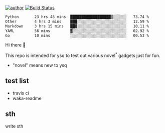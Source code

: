 [![author](https://img.shields.io/badge/author-ysq-green)](https://github.com/Yang-Shiqin)
[![Build Status](https://app.travis-ci.com/Yang-Shiqin/testall.svg?branch=main)](https://app.travis-ci.com/Yang-Shiqin/testall)

<!--START_SECTION:waka-->

```txt
Python       23 hrs 48 mins  ██████████████████▒░░░░░░   73.74 %
Other        4 hrs 3 mins    ███░░░░░░░░░░░░░░░░░░░░░░   12.59 %
Markdown     3 hrs 15 mins   ██▓░░░░░░░░░░░░░░░░░░░░░░   10.11 %
YAML         56 mins         ▓░░░░░░░░░░░░░░░░░░░░░░░░   02.92 %
Go           10 mins         ░░░░░░░░░░░░░░░░░░░░░░░░░   00.53 %
```

<!--END_SECTION:waka-->

Hi there 👋

This repo is intended for ysq to test out various novel<sup>*</sup> gadgets just for fun.

- "novel" means new to ysq

## test list
- travis ci
- waka-readme


## sth
write sth

